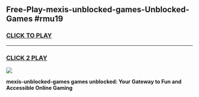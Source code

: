
## Free-Play-mexis-unblocked-games-Unblocked-Games #rmu19
<h3>
<a href="https://news.freeplayer.one?title=mexis-unblocked-games&ref=8M">CLICK TO PLAY</a></h3>
<hr>

<h3>
<a href="https://news.freeplayer.one?title=mexis-unblocked-games&ref=8M">CLICK 2 PLAY</a>
  
</h3>

<a href="https://news.freeplayer.one?title=mexis-unblocked-games&ref=8M"><img src="https://clearcache.store/games.png"></a>


**mexis-unblocked-games games unblocked: Your Gateway to Fun and Accessible Online Gaming**
